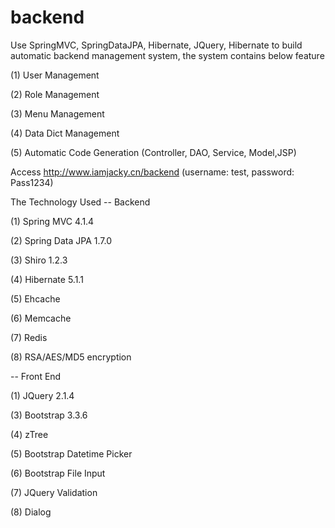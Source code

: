 # backend
Use SpringMVC, SpringDataJPA, Hibernate, JQuery, Hibernate to build automatic backend management system, the system contains below feature

(1) User Management

(2) Role Management

(3) Menu Management

(4) Data Dict Management

(5) Automatic Code Generation (Controller, DAO, Service, Model,JSP)

Access http://www.iamjacky.cn/backend (username: test, password: Pass1234)

The Technology Used -- Backend

(1) Spring MVC 4.1.4

(2) Spring Data JPA 1.7.0

(3) Shiro 1.2.3

(4) Hibernate 5.1.1

(5) Ehcache

(6) Memcache

(7) Redis

(8) RSA/AES/MD5 encryption

-- Front End

(1) JQuery 2.1.4

(3) Bootstrap 3.3.6

(4) zTree

(5) Bootstrap Datetime Picker

(6) Bootstrap File Input

(7) JQuery Validation

(8) Dialog
